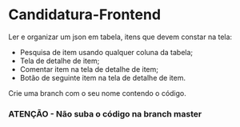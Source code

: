 # Candidatura-Frontend

Ler e organizar um json em tabela, itens que devem constar na tela: 
* Pesquisa de item usando qualquer coluna da tabela; 
* Tela de detalhe de item; 
* Comentar item na tela de detalhe de item; 
* Botão de seguinte item na tela de detalhe de item. 

Crie uma branch com o seu nome contendo o código.

### ATENÇÃO - Não suba o código na branch master
